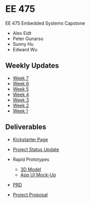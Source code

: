 # EE 475

EE 475 Embedded Systems Capstone

* Alex Eidt
* Peter Gunarso
* Sunny Hu
* Edward Wu


## Weekly Updates
* [Week 7](weekly_update/week7.md)
* [Week 6](weekly_update/week6.md)
* [Week 5](weekly_update/week5.md)
* [Week 4](weekly_update/week4.md)
* [Week 3](weekly_update/week3.md)
* [Week 2](weekly_update/week2.md)
* [Week 1](weekly_update/week1.md)



## Deliverables

* [Kickstarter Page](kickstarter.md)

* [Project Status Update](https://docs.google.com/presentation/d/16Bb-tAvqRhDA4DYQsEwbTX6xdlSc95PNFWBloF_YF-o/edit?usp=sharing)

* Rapid Prototypes
    * [3D Model](https://cad.onshape.com/documents/08cac49aa25d3ed912392922/w/437bd6398aacd30679a72fc3/e/4a10e9d8844c9b01d6b99d25?renderMode=0&uiState=617337ef3927ac5d189e829a)
    * [App UI Mock-Up](https://www.figma.com/proto/iVGx4vgKLAvFz49OYhs8xk/UI-Mockup?node-id=81%3A179&scaling=scale-down&page-id=0%3A1&starting-point-node-id=81%3A179&show-proto-sidebar=1)

* [PRD](https://docs.google.com/document/d/1YGltKWX7_WcPJj4181drKQ-ST4nScgyZTBDILL6FrCI/edit?usp=sharing)

* [Project Proposal](https://docs.google.com/presentation/d/1L0yTmtHj2N49Bc62OJ8emHn7ki1uWSqm6XyPh2wC9JU/edit?usp=sharing)
